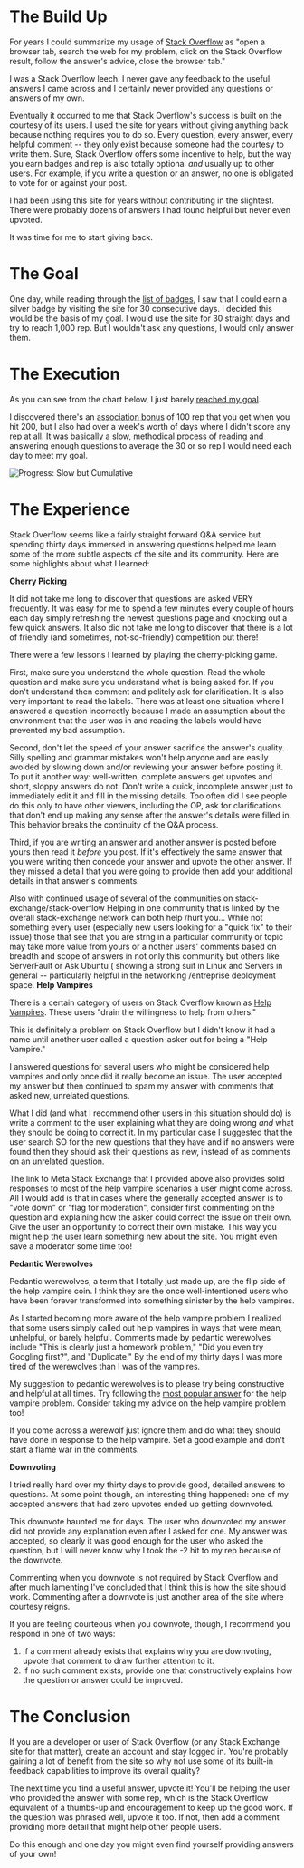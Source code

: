# The Build Up

For years I could summarize my usage of [Stack Overflow](http://www.stackoverflow.com) as "open a browser tab, search the web for my problem, click on the Stack Overflow result, follow the answer's advice, close the browser tab." 

I was a Stack Overflow leech. I never gave any feedback to the useful answers I came across and I certainly never provided any questions or answers of my own.

Eventually it occurred to me that Stack Overflow's success is built on the courtesy of its users. I used the site for years without giving anything back because nothing requires you to do so. Every question, every answer, every helpful comment -- they only exist because someone had the courtesy to write them. Sure, Stack Overflow offers some incentive to help, but the way you earn badges and rep is also totally optional *and* usually up to other users. For example, if you write a question or an answer, no one is obligated to vote for or against your post.

I had been using this site for years without contributing in the slightest. There were probably dozens of answers I had found helpful but never even upvoted.

It was time for me to start giving back.

# The Goal

One day, while reading through the [list of badges](http://stackoverflow.com/help/badges), I saw that I could earn a silver badge by visiting the site for 30 consecutive days. I decided this would be the basis of my goal. I would use the site for 30 straight days and try to reach 1,000 rep. But I wouldn't ask any questions, I would only answer them.

# The Execution

As you can see from the chart below, I just barely [reached my goal](http://stackoverflow.com/users/1696044/erik-gillespie).

I discovered there's an [association bonus](http://blog.stackoverflow.com/2009/07/cross-site-account-associations/) of 100 rep that you get when you hit 200, but I also had over a week's worth of days where I didn't score any rep at all. It was basically a slow, methodical process of reading and answering enough questions to average the 30 or so rep I would need each day to meet my goal.

![Progress: Slow but Cumulative](http://technicalrex.files.wordpress.com/2014/07/30daysofanswerschart1.png)

# The Experience

Stack Overflow seems like a fairly straight forward Q&amp;A service but spending thirty days immersed in answering questions helped me learn some of the more subtle aspects of the site and its community. Here are some highlights about what I learned:

**Cherry Picking**

It did not take me long to discover that questions are asked VERY frequently. It was easy for me to spend a few minutes every couple of hours each day simply refreshing the newest questions page and knocking out a few quick answers. It also did not take me long to discover that there is a lot of friendly (and sometimes, not-so-friendly) competition out there!

There were a few lessons I learned by playing the cherry-picking game.

First, make sure you understand the whole question. Read the whole question and make sure you understand what is being asked for. If you don't understand then comment and politely ask for clarification. It is also very important to read the labels. There was at least one situation where I answered a question incorrectly because I made an assumption about the environment that the user was in and reading the labels would have prevented my bad assumption.

Second, don't let the speed of your answer sacrifice the answer's quality. Silly spelling and grammar mistakes won't help anyone and are easily avoided by slowing down and/or reviewing your answer before posting it. To put it another way: well-written, complete answers get upvotes and short, sloppy answers do not. Don't write a quick, incomplete answer just to immediately edit it and fill in the missing details. Too often did I see people do this only to have other viewers, including the OP, ask for clarifications that don't end up making any sense after the answer's details were filled in. This behavior breaks the continuity of the Q&amp;A process.

Third, if you are writing an answer and another answer is posted before yours then read it *before* you post. If it's effectively the same answer that you were writing then concede your answer and upvote the other answer. If they missed a detail that you were going to provide then add your additional details in that answer's comments.

Also with continued usage of several of the communities on stack-exchange/stack-overflow Helping in one community that is linked by the overall stack-exchange network can both help /hurt you...  While not something every user (especially new users looking for a "quick fix" to their issue) those that see that you are strng in a particular community or topic may take more value from yours or a nother users' comments based on breadth and scope of answers in not only this community but others like ServerFault or  Ask Ubuntu ( showing a strong suit in Linux and Servers in general -- particularly  helpful in the networking /entreprise deployment space.
**Help Vampires**

There is a certain category of users on Stack Overflow known as [Help Vampires](http://meta.stackexchange.com/questions/19665/the-help-vampire-problem). These users "drain the willingness to help from others."

This is definitely a problem on Stack Overflow but I didn't know it had a name until another user called a question-asker out for being a "Help Vampire."

I answered questions for several users who might be considered help vampires and only once did it really become an issue. The user accepted my answer but then continued to spam my answer with comments that asked new, unrelated questions.

What I did (and what I recommend other users in this situation should do) is write a comment to the user explaining what they are doing wrong *and* what they should be doing to correct it. In my particular case I suggested that the user search SO for the new questions that they have and if no answers were found then they should ask their questions as new, instead of as comments on an unrelated question.

The link to Meta Stack Exchange that I provided above also provides solid responses to most of the help vampire scenarios a user might come across. All I would add is that in cases where the generally accepted answer is to "vote down" or "flag for moderation", consider first commenting on the question and explaining how the asker could correct the issue on their own. Give the user an opportunity to correct their own mistake. This way you might help the user learn something new about the site. You might even save a moderator some time too!

**Pedantic Werewolves**

Pedantic werewolves, a term that I totally just made up, are the flip side of the help vampire coin. I think they are the once well-intentioned users who have been forever transformed into something sinister by the help vampires.

As I started becoming more aware of the help vampire problem I realized that some users simply called out help vampires in ways that were mean, unhelpful, or barely helpful. Comments made by pedantic werewolves include "This is clearly just a homework problem," "Did you even try Googling first?", and "Duplicate." By the end of my thirty days I was more tired of the werewolves than I was of the vampires.

My suggestion to pedantic werewolves is to please try being constructive and helpful at all times. Try following the [most popular answer](http://meta.stackexchange.com/questions/19665/the-help-vampire-problem#19673) for the help vampire problem. Consider taking my advice on the help vampire problem too!

If you come across a werewolf just ignore them and do what they should have done in response to the help vampire. Set a good example and don't start a flame war in the comments.


**Downvoting**

I tried really hard over my thirty days to provide good, detailed answers to questions. At some point though, an interesting thing happened: one of my accepted answers that had zero upvotes ended up getting downvoted.

This downvote haunted me for days. The user who downvoted my answer did not provide any explanation even after I asked for one. My answer was accepted, so clearly it was good enough for the user who asked the question, but I will never know why I took the -2 hit to my rep because of the downvote.

Commenting when you downvote is not required by Stack Overflow and after much lamenting I've concluded that I think this is how the site should work. Commenting after a downvote is just another area of the site where courtesy reigns.

If you are feeling courteous when you downvote, though, I recommend you respond in one of two ways:

1. If a comment already exists that explains why you are downvoting, upvote that comment to draw further attention to it.
2. If no such comment exists, provide one that constructively explains how the question or answer could be improved.

# The Conclusion

If you are a developer or user of Stack Overflow (or any Stack Exchange site for that matter), create an account and stay logged in. You're probably gaining a lot of benefit from the site so why not use some of its built-in feedback capabilities to improve its overall quality?

The next time you find a useful answer, upvote it! You'll be helping the user who provided the answer with some rep, which is the Stack Overflow equivalent of a thumbs-up and encouragement to keep up the good work. If the question was phrased well, upvote it too. If not, then add a comment providing more detail that might help other people users.

Do this enough and one day you might even find yourself providing answers of your own!
